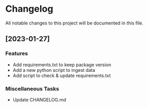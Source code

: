# Changelog

All notable changes to this project will be documented in this file.

## [2023-01-27]

### Features

- Add requirements.txt to keep package version
- Add a new python script to ingest data
- Add script to check & update requirements.txt

### Miscellaneous Tasks

- Update CHANGELOG.md

<!-- generated by git-cliff -->
